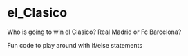 # el_Clasico

Who is going to win el Clasico? Real Madrid or Fc Barcelona? 

Fun code to play around with if/else statements
